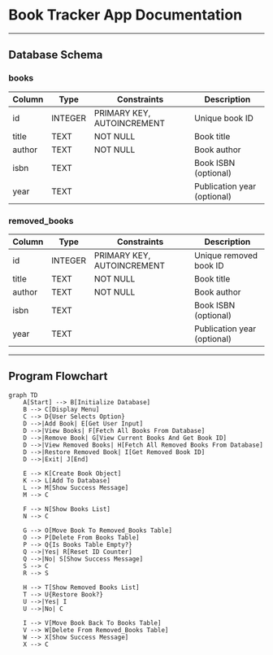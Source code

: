 # Book Tracker App Documentation

---

## Database Schema

### books

| Column | Type    | Constraints         | Description                |
|--------|---------|---------------------|----------------------------|
| id     | INTEGER | PRIMARY KEY, AUTOINCREMENT | Unique book ID             |
| title  | TEXT    | NOT NULL            | Book title                 |
| author | TEXT    | NOT NULL            | Book author                |
| isbn   | TEXT    |                     | Book ISBN (optional)       |
| year   | TEXT    |                     | Publication year (optional)|

### removed_books

| Column | Type    | Constraints         | Description                |
|--------|---------|---------------------|----------------------------|
| id     | INTEGER | PRIMARY KEY, AUTOINCREMENT | Unique removed book ID      |
| title  | TEXT    | NOT NULL            | Book title                 |
| author | TEXT    | NOT NULL            | Book author                |
| isbn   | TEXT    |                     | Book ISBN (optional)       |
| year   | TEXT    |                     | Publication year (optional)|

---

## Program Flowchart


```mermaid
graph TD
    A[Start] --> B[Initialize Database]
    B --> C[Display Menu]
    C --> D{User Selects Option}
    D -->|Add Book| E[Get User Input]
    D -->|View Books| F[Fetch All Books From Database]
    D -->|Remove Book| G[View Current Books And Get Book ID]
    D -->|View Removed Books| H[Fetch All Removed Books From Database]
    D -->|Restore Removed Book| I[Get Removed Book ID]
    D -->|Exit| J[End]

    E --> K[Create Book Object]
    K --> L[Add To Database]
    L --> M[Show Success Message]
    M --> C

    F --> N[Show Books List]
    N --> C

    G --> O[Move Book To Removed_Books Table]
    O --> P[Delete From Books Table]
    P --> Q{Is Books Table Empty?}
    Q -->|Yes| R[Reset ID Counter]
    Q -->|No| S[Show Success Message]
    S --> C
    R --> S

    H --> T[Show Removed Books List]
    T --> U{Restore Book?}
    U -->|Yes| I
    U -->|No| C

    I --> V[Move Book Back To Books Table]
    V --> W[Delete From Removed_Books Table]
    W --> X[Show Success Message]
    X --> C
```